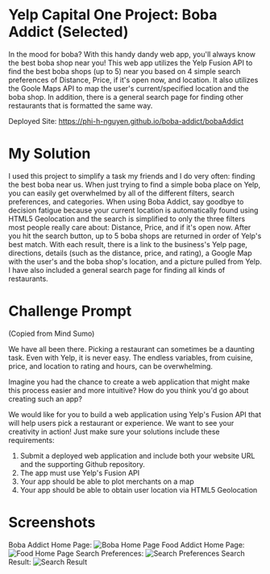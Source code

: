 # Yelp Capital One Project: Boba Addict (Selected)
In the mood for boba? With this handy dandy web app, you'll always know the best boba shop near you! This web app utilizes the Yelp Fusion API to find the best boba shops (up to 5) near you based on 4 simple search preferences of Distance, Price, if it's open now, and location. It also utilizes the Goole Maps API to map the user's current/specified location and the boba shop. In addition, there is a general search page for finding other restaurants that is formatted the same way.

Deployed Site: https://phi-h-nguyen.github.io/boba-addict/bobaAddict

# My Solution
I used this project to simplify a task my friends and I do very often: finding the best boba near us. When just trying to find a simple boba place on Yelp, you can easily get overwhelmed by all of the different filters, search preferences, and categories. When using Boba Addict, say goodbye to decision fatigue because your current location is automatically found using HTML5 Geolocation and the search is simplified to only the three filters most people really care about: Distance, Price, and if it's open now. After you hit the search button, up to 5 boba shops are returned in order of Yelp's best match. With each result, there is a link to the  business's Yelp page, directions, details (such as the distance, price, and rating), a Google Map with the user's and the boba shop's location, and a picture pulled from Yelp. I have also included a general search page for finding all kinds of restaurants.

# Challenge Prompt
(Copied from Mind Sumo)

We have all been there. Picking a restaurant can sometimes be a daunting task. Even with Yelp, it is never easy. The endless variables, from cuisine, price, and location to rating and hours, can be overwhelming.

Imagine you had the chance to create a web application that might make this process easier and more intuitive? How do you think you'd go about creating such an app?

We would like for you to build a web application using Yelp's Fusion API that will help users pick a restaurant or experience.  We want to see your creativity in action! Just make sure your solutions include these requirements:

1. Submit a deployed web application and include both your website URL and the supporting Github repository.
2. The app must use Yelp's Fusion API
3. Your app should be able to plot merchants on a map
4. Your app should be able to obtain user location via HTML5 Geolocation

# Screenshots
Boba Addict Home Page:
![Boba Home Page](https://i.ibb.co/VDj84g1/bobaHome.jpg)
Food Addict Home Page:
![Food Home Page](https://i.ibb.co/jzYKn1Q/foodHome.jpg)
Search Preferences:
![Search Preferences](https://i.ibb.co/jfGcRgy/boba-Search-Pref.jpg)
Search Result:
![Search Result](https://i.ibb.co/wyB8w8s/Search.jpg)
